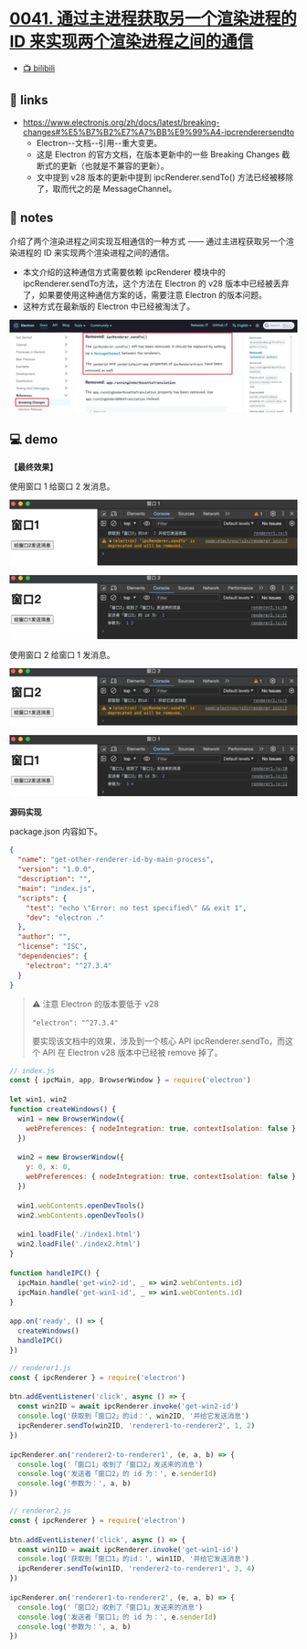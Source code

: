 # [0041. 通过主进程获取另一个渲染进程的 ID 来实现两个渲染进程之间的通信](https://github.com/Tdahuyou/electron/tree/main/0041.%20%E9%80%9A%E8%BF%87%E4%B8%BB%E8%BF%9B%E7%A8%8B%E8%8E%B7%E5%8F%96%E5%8F%A6%E4%B8%80%E4%B8%AA%E6%B8%B2%E6%9F%93%E8%BF%9B%E7%A8%8B%E7%9A%84%20ID%20%E6%9D%A5%E5%AE%9E%E7%8E%B0%E4%B8%A4%E4%B8%AA%E6%B8%B2%E6%9F%93%E8%BF%9B%E7%A8%8B%E4%B9%8B%E9%97%B4%E7%9A%84%E9%80%9A%E4%BF%A1)

- [📺 bilibili](https://www.bilibili.com/video/BV1544219774)

## 🔗 links

- https://www.electronjs.org/zh/docs/latest/breaking-changes#%E5%B7%B2%E7%A7%BB%E9%99%A4-ipcrenderersendto
  - Electron--文档--引用--重大变更。
  - 这是 Electron 的官方文档，在版本更新中的一些 Breaking Changes 截断式的更新（也就是不兼容的更新）。
  - 文中提到 v28 版本的更新中提到 ipcRenderer.sendTo() 方法已经被移除了，取而代之的是 MessageChannel。

## 📒 notes

介绍了两个渲染进程之间实现互相通信的一种方式 —— 通过主进程获取另一个渲染进程的 ID 来实现两个渲染进程之间的通信。
- 本文介绍的这种通信方式需要依赖 ipcRenderer 模块中的 ipcRenderer.sendTo方法，这个方法在 Electron 的 v28 版本中已经被丢弃了，如果要使用这种通信方案的话，需要注意 Electron 的版本问题。
- 这种方式在最新版的 Electron 中已经被淘汰了。

![](md-imgs/2024-10-05-22-05-41.png)

## 💻 demo

**【最终效果】**

使用窗口 1 给窗口 2 发消息。

![](md-imgs/2024-10-05-22-08-27.png)

![](md-imgs/2024-10-05-22-08-36.png)

使用窗口 2 给窗口 1 发消息。

![](md-imgs/2024-10-05-22-08-48.png)

![](md-imgs/2024-10-05-22-08-53.png)

**源码实现**

package.json 内容如下。

```json
{
  "name": "get-other-renderer-id-by-main-process",
  "version": "1.0.0",
  "description": "",
  "main": "index.js",
  "scripts": {
    "test": "echo \"Error: no test specified\" && exit 1",
    "dev": "electron ."
  },
  "author": "",
  "license": "ISC",
  "dependencies": {
    "electron": "^27.3.4"
  }
}
```

> ⚠️ 注意 Electron 的版本要低于 v28
>
> `"electron": "^27.3.4"`
>
> 要实现该文档中的效果，涉及到一个核心 API ipcRenderer.sendTo，而这个 API 在 Electron v28 版本中已经被 remove 掉了。

```js
// index.js
const { ipcMain, app, BrowserWindow } = require('electron')

let win1, win2
function createWindows() {
  win1 = new BrowserWindow({
    webPreferences: { nodeIntegration: true, contextIsolation: false }
  })

  win2 = new BrowserWindow({
    y: 0, x: 0,
    webPreferences: { nodeIntegration: true, contextIsolation: false }
  })

  win1.webContents.openDevTools()
  win2.webContents.openDevTools()

  win1.loadFile('./index1.html')
  win2.loadFile('./index2.html')
}

function handleIPC() {
  ipcMain.handle('get-win2-id', _ => win2.webContents.id)
  ipcMain.handle('get-win1-id', _ => win1.webContents.id)
}

app.on('ready', () => {
  createWindows()
  handleIPC()
})
```

```js
// renderer1.js
const { ipcRenderer } = require('electron')

btn.addEventListener('click', async () => {
  const win2ID = await ipcRenderer.invoke('get-win2-id')
  console.log('获取到「窗口2」的id：', win2ID, '并给它发送消息')
  ipcRenderer.sendTo(win2ID, 'renderer1-to-renderer2', 1, 2)
})

ipcRenderer.on('renderer2-to-renderer1', (e, a, b) => {
  console.log('「窗口1」收到了「窗口2」发送来的消息')
  console.log('发送者「窗口2」的 id 为：', e.senderId)
  console.log('参数为：', a, b)
})
```

```js
// renderer2.js
const { ipcRenderer } = require('electron')

btn.addEventListener('click', async () => {
  const win1ID = await ipcRenderer.invoke('get-win1-id')
  console.log('获取到「窗口1」的id：', win1ID, '并给它发送消息')
  ipcRenderer.sendTo(win1ID, 'renderer2-to-renderer1', 3, 4)
})

ipcRenderer.on('renderer1-to-renderer2', (e, a, b) => {
  console.log('「窗口2」收到了「窗口1」发送来的消息')
  console.log('发送者「窗口1」的 id 为：', e.senderId)
  console.log('参数为：', a, b)
})
```